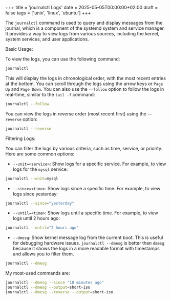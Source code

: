 +++
title = 'journalctl Logs'
date = 2025-05-05T00:00:00+02:00
draft = false
tags = ['unix', 'linux', 'ubuntu']
+++

The `journalctl` command is used to query and display messages from the journal, which is a component of the systemd system and service manager. It provides a way to view logs from various sources, including the kernel, system services, and user applications.

Basic Usage:

To view the logs, you can use the following command:

```bash
journalctl
```

This will display the logs in chronological order, with the most recent entries at the bottom. You can scroll through the logs using the arrow keys or `Page Up` and `Page Down`.
You can also use the `--follow` option to follow the logs in real-time, similar to the `tail -f` command:

```bash
journalctl --follow
```

You can view the logs in reverse order (most recent first) using the `--reverse` option:

```bash
journalctl --reverse
```

Filtering Logs:

You can filter the logs by various criteria, such as time, service, or priority. Here are some common options:

- `--unit=<service>`: Show logs for a specific service. For example, to view logs for the `mysql` service:

```bash
journalctl --unit=mysql
```

- `--since=<time>`: Show logs since a specific time. For example, to view logs since yesterday:

```bash
journalctl --since="yesterday"
```

- `--until=<time>`: Show logs until a specific time. For example, to view logs until 2 hours ago:

```bash
journalctl --until="2 hours ago"
```

- `--dmesg`: Show kernel message log from the current boot. This is useful for debugging hardware issues. `journalctl --dmesg` is better than `dmesg` because it shows the logs in a more readable format with timestamps and allows you to filter them.

```bash
journalctl --dmesg
```

My most-used commands are:

```bash
journalctl --dmesg --since "10 minutes ago"
journalctl --dmesg --output=short-iso
journalctl --dmesg --reverse --output=short-iso
```
